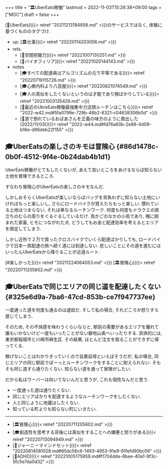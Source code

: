 +++
title = "🏛UberEats稼働"
lastmod = 2022-11-03T15:26:38+09:00
tags = ["MOC"]
draft = false
+++

[📝UberEats]({{< relref "20211213184858.md" >}})のサービスではなく, 体験に基づくもののタグづけ.

-   up: [🏛仕事]({{< relref "20220114203056.md" >}})
-   refs.
    -   [📝空間把握力]({{< relref "20221007130251.md" >}})
    -   [📝バイオフィリア]({{< relref "20221020144143.md" >}})
-   notes
    -   [🎓すべての配達員はアルゴリズムの元で平等である]({{< relref "20220719115726.md" >}})
    -   [🎓心療内科より八百屋]({{< relref "20220821074549.md" >}})
    -   [🎓人の真似をしたくないというのは才能であり損ばかりしている]({{< relref "20221003135428.md" >}})
    -   [💭最近のUbreEats稼働最強集中力没頭ルーチンはこちら]({{< relref "2022-w42.md#5fa0799e-729b-48b2-8321-c04638306b0d" >}})
    -   [💭道で倒れているおばあさんを正義の味方のように救出した(2022/11/03)]({{< relref "2022-w44.md#fd76a60b-2e88-4d09-b16e-d96deb22f155" >}})


## 🎓UberEatsの楽しさのキモは冒険心 {#86d1478c-0b0f-4512-9f4e-0b24dab4b1d1}

UberEats稼働がとてもしたくないが, あえて良いところをあげるならば知らない土地を冒険できるところ.

すなわち冒険心がUberEatsの楽しさのキモなんだ.

しかしおそらくUberEatsが楽しいならばバッグを背負わずに知らない土地にいければもっと楽しいし, さらにロードバイクが買えたらもっと楽しい. 慣れている土地はつまらない, それは単なるルーチンワーク. 何度も何度もドラクエの旅立ちのむらの周りをぐるぐるしているだけ. 鳥かごのなかの小鳥であり, 柵に囲まれた家畜, ヒモにつながれた犬. どうしてもお金と配達効率を考えるとエリアを限定してしまう.

しかし近所で２万で買ったクロスバイクでいくら配達ばかりしても, ロードバイクで日本一周配達の旅へ続く道には到達しない. 悲しいことにその道を進むにはいったんUberEatsから降りることが近道ルート.

[#楽しかった]({{< relref "20211224064053.md" >}}) [🏛冒険心]({{< relref "20220711205602.md" >}})


## 🎓UberEatsで同じエリアの同じ道を配達したくない {#325e6d9a-7ba6-47cd-853b-ce7f947737ee}

一度通った道を何度も通るのは退屈だ. そして私の場合, それどころか怒りすら感じてしまう.

そのため, その不快感を味わうくらいならと, 駅前の需要があるエリアを離れて誰もいかないけど一度もいったことがない僻地山奥へいったりする. 具体的には, 東京都稲城市と川崎市麻生区. その結果, ほとんど注文を取ることができずに帰ってくる.

稼げないことはわかりきっていくので自業自得といえばそうだが, 私の場合, 同じエリアの同じ駅前でぼーっとルーチンワークをすることに耐えられない. そもそも同じ道すら通りたくない. 知らない道を通って冒険がしたい.

だから私はウーバーは向いてないんだと思うが, これも個性なんだと思う.

-   一度通った道は通りたくない.
-   同じエリアばかりを配達するようなルーチンワークをしたくない.
-   人と同じように地蔵はしたくない.
-   知っている町よりも知らない町にいきたい.

---

-   [🏛冒険心]({{< relref "20220711205602.md" >}})
-   [🎓創造性を思考する背後には真似をすることへの嫌悪と怒りがある]({{< relref "20220713094949.md" >}})
-   [📝ジャーニーマインドセット]({{< relref "20220814081028.md#65dc56c6-1493-4953-91e9-91fefd90bc06" >}})
-   [📝ADHD]({{< relref "20221005175959.md#f1704dde-8bee-40e1-9f3c-5fc5e7da0d32" >}})
